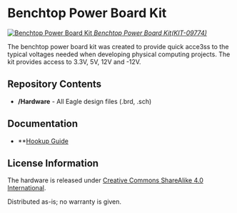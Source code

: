Benchtop Power Board Kit
========================

[![Benchtop Power Board Kit](https://cdn.sparkfun.com//assets/parts/3/7/5/6/09774-01.jpg)
*Benchtop Power Board Kit(KIT-09774)*](https://www.sparkfun.com/products/9774)

The benchtop power board kit was created to provide quick acce3ss to the typical voltages needed when 
developing physical computing projects. The kit provides access to 3.3V, 5V, 12V and -12V. 


Repository Contents
-------------------
* **/Hardware** - All Eagle design files (.brd, .sch)

Documentation
-------------------
* **[Hookup Guide](https://learn.sparkfun.com/tutorials/benchtop-power-board-kit-hookup-guide)

License Information
-------------------
The hardware is released under [Creative Commons ShareAlike 4.0 International](https://creativecommons.org/licenses/by-sa/4.0/).

Distributed as-is; no warranty is given.
